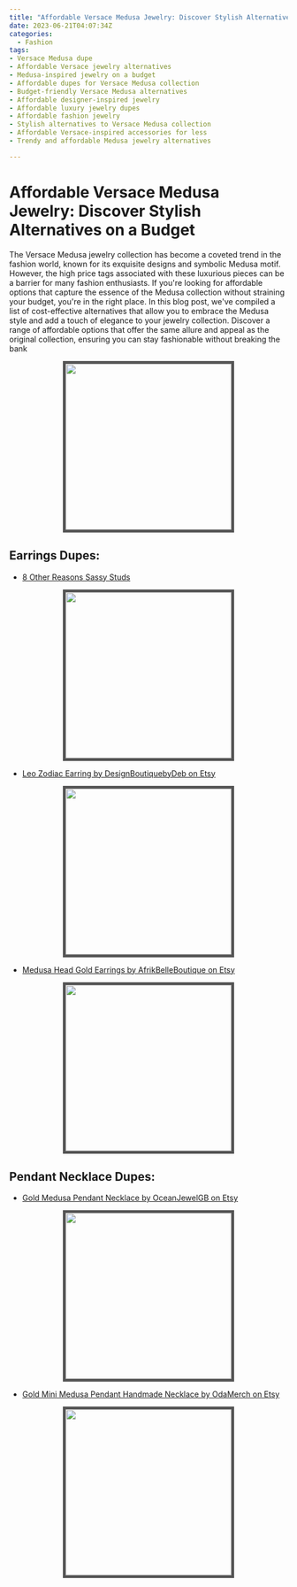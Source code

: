 ```yaml
---
title: "Affordable Versace Medusa Jewelry: Discover Stylish Alternatives on a Budget"
date: 2023-06-21T04:07:34Z
categories:
  - Fashion
tags:
- Versace Medusa dupe
- Affordable Versace jewelry alternatives
- Medusa-inspired jewelry on a budget
- Affordable dupes for Versace Medusa collection
- Budget-friendly Versace Medusa alternatives
- Affordable designer-inspired jewelry
- Affordable luxury jewelry dupes
- Affordable fashion jewelry
- Stylish alternatives to Versace Medusa collection
- Affordable Versace-inspired accessories for less
- Trendy and affordable Medusa jewelry alternatives

---
```


# Affordable Versace Medusa Jewelry: Discover Stylish Alternatives on a Budget

The Versace Medusa jewelry collection has become a coveted trend in the fashion world, known for its exquisite designs and symbolic Medusa motif. However, the high price tags associated with these luxurious pieces can be a barrier for many fashion enthusiasts. If you're looking for affordable options that capture the essence of the Medusa collection without straining your budget, you're in the right place. In this blog post, we've compiled a list of cost-effective alternatives that allow you to embrace the Medusa style and add a touch of elegance to your jewelry collection. Discover a range of affordable options that offer the same allure and appeal as the original collection, ensuring you can stay fashionable without breaking the bank

<p align="center">
<a href="https://www.bloomingdales.com/shop/product/versace-medusa-greek-key-stud-earrings?ID=4533371&pla_country=US"><img style="border: 5px solid #555" src="https://editorialist.com/thumbnails/600/2020/3/011/424/811/11424811~gold_1.webp" width="300" /></a>
</p>

## Earrings Dupes:
- [ 8 Other Reasons Sassy Studs ](https://www.revolve.com/8-other-reasons-sassy-studs-in-black/dp/8OTH-WL470/?d=F&currency=USD&countrycode=US&gclid=CjwKCAjwv8qkBhAnEiwAkY-ahnEt52nPcEWLD_QxH9N99o2_97tGC5sNBP-7CtfoiO_0voNQsJ_vghoC2RMQAvD_BwE&gclsrc=aw.ds)

<p align="center">
<a href="https://www.revolve.com/8-other-reasons-sassy-studs-in-black/dp/8OTH-WL470/?d=F&currency=USD&countrycode=US&gclid=CjwKCAjwv8qkBhAnEiwAkY-ahnEt52nPcEWLD_QxH9N99o2_97tGC5sNBP-7CtfoiO_0voNQsJ_vghoC2RMQAvD_BwE&gclsrc=aw.ds"><img style="border: 5px solid #555" src="https://cdn.shopify.com/s/files/1/1845/0261/products/1_107fd3a8-546d-45af-a7f1-d12586ea551e_5000x.png?v=1680543039" width="300" /></a>
</p>

- [Leo Zodiac Earring by DesignBoutiquebyDeb on Etsy ](https://www.etsy.com/listing/1314764625/lion-head-earring-statement-earring-leo?click_key=f4c5ce1e401ab13a5b09fd1cfd1ed417fb7f791c%3A691311560&click_sum=004fb21a&external=1&rec_type=cs&ref=landingpage_similar_listing_top-6&pro=1)

<p align="center">
<a href="https://www.etsy.com/listing/1314764625/lion-head-earring-statement-earring-leo?click_key=f4c5ce1e401ab13a5b09fd1cfd1ed417fb7f791c%3A691311560&click_sum=004fb21a&external=1&rec_type=cs&ref=landingpage_similar_listing_top-6&pro=1"><img style="border: 5px solid #555" src="https://i.etsystatic.com/26308415/r/il/ac3d86/4204794486/il_1588xN.4204794486_4vj3.jpg" width="300" /></a>
</p>

- [Medusa Head Gold Earrings by AfrikBelleBoutique on Etsy](https://www.etsy.com/listing/1463142022/medusa-head-gold-earrings?click_key=5cdd5a643ef604e8936cd5e1abac78739340b3cf%3A1463142022&click_sum=80f9035c&external=1&rec_type=cs&ref=landingpage_similar_listing_top-6)

<p align="center">
<a href="https://www.etsy.com/listing/1463142022/medusa-head-gold-earrings?click_key=5cdd5a643ef604e8936cd5e1abac78739340b3cf%3A1463142022&click_sum=80f9035c&external=1&rec_type=cs&ref=landingpage_similar_listing_top-6"><img style="border: 5px solid #555" src="https://i.etsystatic.com/17230642/r/il/b2f580/4933844315/il_1588xN.4933844315_fyf4.jpg" width="300" /></a>
</p>


## Pendant Necklace Dupes:
- [Gold Medusa Pendant Necklace by OceanJewelGB on Etsy
](https://www.etsy.com/listing/1373329741/gold-medusa-pendant-necklace-mens-gold?click_key=03d857985e4ebc8f2bb2b1ade965ea8d9651cc9b%3A1373329741&click_sum=26ccef8b&ref=internal_similar_listing_bot-3&listing_id=1373329741&listing_slug=gold-medusa-pendant-necklace-mens-gold)
<p align="center">
<a href="https://www.etsy.com/listing/1373329741/gold-medusa-pendant-necklace-mens-gold?click_key=03d857985e4ebc8f2bb2b1ade965ea8d9651cc9b%3A1373329741&click_sum=26ccef8b&ref=internal_similar_listing_bot-3&listing_id=1373329741&listing_slug=gold-medusa-pendant-necklace-mens-gold"><img style="border: 5px solid #555" src="https://i.etsystatic.com/32364002/r/il/a88b48/4490810335/il_1588xN.4490810335_31ov.jpg" width="300" /></a>
</p>

- [Gold Mini Medusa Pendant Handmade Necklace by OdaMerch
on Etsy](https://www.etsy.com/listing/1387110380/gold-mini-medusa-pendant-handmade?gpla=1&gao=1&&utm_source=google&utm_medium=cpc&utm_campaign=shopping_us_b-jewelry-necklaces-charm_necklaces&utm_custom1=_k_CjwKCAjwv8qkBhAnEiwAkY-ahjH7Wz0dF7x7tuh0bmdpAK_kp3YgoPNu3TPyNhm155sfwGoekbEhxhoCoo0QAvD_BwE_k_&utm_content=go_1731463806_66599842686_337603372747_pla-352964544853_c__1387110380_12768591&utm_custom2=1731463806&gclid=CjwKCAjwv8qkBhAnEiwAkY-ahjH7Wz0dF7x7tuh0bmdpAK_kp3YgoPNu3TPyNhm155sfwGoekbEhxhoCoo0QAvD_BwE)

<p align="center">
<a href="https://www.etsy.com/listing/1387110380/gold-mini-medusa-pendant-handmade?gpla=1&gao=1&&utm_source=google&utm_medium=cpc&utm_campaign=shopping_us_b-jewelry-necklaces-charm_necklaces&utm_custom1=_k_CjwKCAjwv8qkBhAnEiwAkY-ahjH7Wz0dF7x7tuh0bmdpAK_kp3YgoPNu3TPyNhm155sfwGoekbEhxhoCoo0QAvD_BwE_k_&utm_content=go_1731463806_66599842686_337603372747_pla-352964544853_c__1387110380_12768591&utm_custom2=1731463806&gclid=CjwKCAjwv8qkBhAnEiwAkY-ahjH7Wz0dF7x7tuh0bmdpAK_kp3YgoPNu3TPyNhm155sfwGoekbEhxhoCoo0QAvD_BwE"><img style="border: 5px solid #555" src="https://i.etsystatic.com/39026162/r/il/f4b0a1/4875687681/il_1588xN.4875687681_3fg1.jpg" width="300" /></a>
</p>

<script async src="https://pagead2.googlesyndication.com/pagead/js/adsbygoogle.js"></script>
<!-- cpa -->
<ins class="adsbygoogle"
     style="display:block"
     data-ad-client="ca-pub-2843564932689995"
     data-ad-slot="3526097725"
     data-ad-format="auto"
     data-full-width-responsive="true"></ins>
<script>
     (adsbygoogle = window.adsbygoogle || []).push({});
</script>
